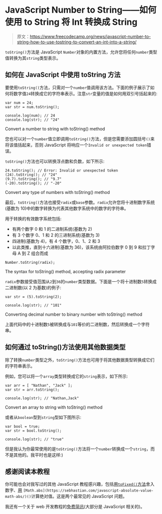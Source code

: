 # JavaScript Number to String——如何使用 to String 将 Int 转换成 String

> 原文：<https://www.freecodecamp.org/news/javascript-number-to-string-how-to-use-tostring-to-convert-an-int-into-a-string/>

`toString()`方法是 JavaScript `Number`对象的内置方法，允许您将任何`number`类型值转换为其`string`类型表示。

## 如何在 JavaScript 中使用 toString 方法

要使用`toString()`方法，只需对一个`number`值调用该方法。下面的例子展示了如何将数字值`24`转换成它的字符串表示。注意`str`变量的值是如何用双引号括起来的:

```
var num = 24;
var str = num.toString();

console.log(num); // 24
console.log(str); // "24"
```

Convert a number to string with toString() method

您也可以对一个`number`值立即调用`toString()`方法，但是您需要添加圆括号`()`来将该值括起来，否则 JavaScript 将响应一个`Invalid or unexpected token`错误。

`toString()`方法也可以转换浮点数和负数，如下所示:

```
24.toString(); // Error: Invalid or unexpected token
(24).toString(); // "24"
(9.7).toString(); // "9.7"
(-20).toString(); // "-20"
```

Convert any type of numbers with toString() method

最后，`toString()`方法也接受`radix`或`base`参数。`radix`允许您将十进制数字系统(基数为 10)中的数字转换为代表其他数字系统中的数字的字符串。

用于转换的有效数字系统包括:

*   有两个数字 0 和 1 的二进制系统(基数为 2)
*   有 3 个数字 0、1 和 2 的三进制系统(基数为 3)
*   四进制(基数为 4)，有 4 个数字，0、1、2 和 3
*   以此类推，直到十六进制(基数为 36)，该系统由阿拉伯数字 0 到 9 和拉丁字母 A 到 Z 组合而成

```
Number.toString(radix);
```

The syntax for toString() method, accepting radix parameter

`radix`参数接受值范围从`2`到`36`的`number`类型数据。下面是一个将十进制数`5`转换成二进制数(以 2 为基数)的例子:

```
var str = (5).toString(2);

console.log(str); // "101"
```

Converting decimal number to binary number with toString() method

上面代码中的十进制数`5`被转换成与`101`等价的二进制数，然后转换成一个字符串。

## 如何通过 toString()方法使用其他数据类型

除了转换`number`类型之外，`toString()`方法也可用于将其他数据类型转换成它们的字符串表示。

例如，您可以将一个`array`类型转换成它的`string`表示，如下所示:

```
var arr = [ "Nathan", "Jack" ];
var str = arr.toString();

console.log(str); // "Nathan,Jack"
```

Convert an array to string with toString() method

或者从`boolean`型到`string`型如下图所示:

```
var bool = true;
var str = bool.toString();

console.log(str); // "true"
```

但是我认为你最常使用的是`toString()`方法将一个`number`转换成一个`string`，而不是其他的。我平时也是这样:)

## **感谢阅读本教程**

你可能也会对我写过的其他 JavaScript 教程感兴趣，包括[用`toFixed()`方法](https://sebhastian.com/javascript-tofixed/)舍入数字、[用](https://sebhastian.com/javascript-absolute-value-math-abs/) `[Math.abs](https://sebhastian.com/javascript-absolute-value-math-abs/)()`计算绝对值。这是两个最常见的 JavaScript 问题。

我还有一个关于 web 开发教程的[免费简讯](https://sebhastian.com/newsletter/)(大部分是 JavaScript 相关的)。